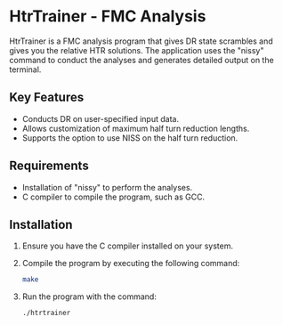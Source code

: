 # HtrTrainer - FMC Analysis

HtrTrainer is a FMC analysis program that gives DR state scrambles and gives you the relative HTR solutions. The application uses the "nissy" command to conduct the analyses and generates detailed output on the terminal.

## Key Features
- Conducts DR on user-specified input data.
- Allows customization of maximum half turn reduction lengths.
- Supports the option to use NISS on the half turn reduction.

## Requirements
- Installation of "nissy" to perform the analyses.
- C compiler to compile the program, such as GCC.

## Installation
1. Ensure you have the C compiler installed on your system.
2. Compile the program by executing the following command:

   ```bash
   make
   ```
   
3. Run the program with the command:

   ```bash
   ./htrtrainer
   ```
